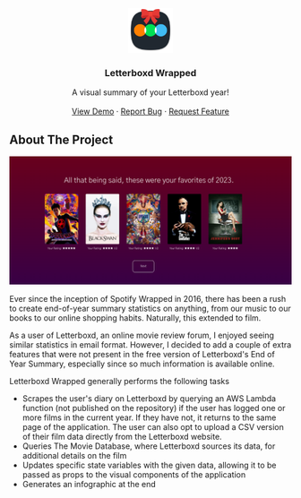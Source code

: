 <br />

<div align="center">
  <a href="https://github.com/miriam-alex/letterboxd-wrapped">
    <img src="./public/logo512.png" alt="Logo" width="80" height="80">
  </a>

<h3 align="center">Letterboxd Wrapped</h3>

  <p align="center">
    A visual summary of your Letterboxd year!
    <br />
    <br />
    <a href="https://miriam-alex.github.io/letterboxd-wrapped/">View Demo</a>
    ·
    <a href="https://github.com/miriam-alex/letterboxd-wrapped">Report Bug</a>
    ·
    <a href="https://github.com/miriam-alex/letterboxd-wrapped">Request Feature</a>
  </p>
</div>



<!-- ABOUT THE PROJECT -->
## About The Project

[![Product Name Screen Shot][product-screenshot]](https://miriam-alex.github.io/letterboxd-wrapped/)

Ever since the inception of Spotify Wrapped in 2016, there has been a rush to create end-of-year summary statistics on anything, from our music to our books to our online shopping habits. Naturally, this extended to film. 

As a user of Letterboxd, an online movie review forum, I enjoyed seeing similar statistics in email format. However, I decided to add a couple of extra features that were not present in the free version of Letterboxd's End of Year Summary, especially since so much information is available online. 

Letterboxd Wrapped generally performs the following tasks
- Scrapes the user's diary on Letterboxd by querying an AWS Lambda function (not published on the repository) if the user has logged one or more films in the current year. If they have not, it returns to the same page of the application. The user can also opt to upload a CSV version of their film data directly from the Letterboxd website.
- Queries The Movie Database, where Letterboxd sources its data, for additional details on the film
- Updates specific state variables with the given data, allowing it to be passed as props to the visual components of the application
- Generates an infographic at the end 

[product-screenshot]: ./public/screenshot1.png
